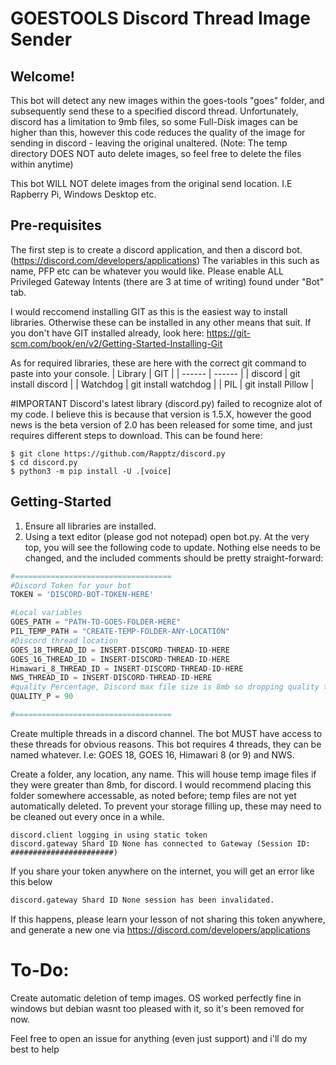 # GOESTOOLS Discord Thread Image Sender
## Welcome!
This bot will detect any new images within the goes-tools "goes" folder, and subsequently send these to a specified discord thread.
Unfortunately, discord has a limitation to 9mb files, so some Full-Disk images can be higher than this, however this code reduces the quality of the image for sending in discord - leaving the original unaltered. (Note: The temp directory DOES NOT auto delete images, so feel free to delete the files within anytime)

This bot WILL NOT delete images from the original send location. I.E Rapberry Pi, Windows Desktop etc.

## Pre-requisites 
The first step is to create a discord application, and then a discord bot. (https://discord.com/developers/applications)
The variables in this such as name, PFP etc can be whatever you would like.
Please enable ALL Privileged Gateway Intents (there are 3 at time of writing) found under "Bot" tab.

I would reccomend installing GIT as this is the easiest way to install libraries. Otherwise these can be installed in any other means that suit.
If you don't have GIT installed already, look here: https://git-scm.com/book/en/v2/Getting-Started-Installing-Git

As for required libraries, these are here with the correct git command to paste into your console.
| Library | GIT |
| ------ | ------ |
| discord | git install discord |
| Watchdog | git install watchdog |
| PIL | git install Pillow |

#IMPORTANT
Discord's latest library (discord.py) failed to recognize alot of my code. I believe this is because that version is 1.5.X, however the good news is the beta version of 2.0 has been released for some time, and just requires different steps to download. This can be found here:
```
$ git clone https://github.com/Rapptz/discord.py
$ cd discord.py
$ python3 -m pip install -U .[voice]
```

## Getting-Started
1. Ensure all libraries are installed.
2. Using a text editor (please god not notepad) open bot.py. At the very top, you will see the following code to update. Nothing else needs to be changed, and the included comments should be pretty straight-forward:
```python
#===================================
#Discord Token for your bot
TOKEN = 'DISCORD-BOT-TOKEN-HERE'

#Local variables
GOES_PATH = "PATH-TO-GOES-FOLDER-HERE"
PIL_TEMP_PATH = "CREATE-TEMP-FOLDER-ANY-LOCATION"
#Discord thread location
GOES_18_THREAD_ID = INSERT-DISCORD-THREAD-ID-HERE
GOES_16_THREAD_ID = INSERT-DISCORD-THREAD-ID-HERE
Himawari_8_THREAD_ID = INSERT-DISCORD-THREAD-ID-HERE
NWS_THREAD_ID = INSERT-DISCORD-THREAD-ID-HERE
#quality Percentage, Discord max file size is 8mb so dropping quality to 90% works for me
QUALITY_P = 90

#===================================

```
Create multiple threads in a discord channel. The bot MUST have access to these threads for obvious reasons. This bot requires 4 threads, they can be named whatever. I.e: GOES 18, GOES 16, Himawari 8 (or 9) and NWS.

Create a folder, any location, any name. This will house temp image files if they were greater than 8mb, for discord. I would recommend placing this folder somewhere accessable, as noted before; temp files are not yet automatically deleted. To prevent your storage filling up, these may need to be cleaned out every once in a while. 
```
discord.client logging in using static token
discord.gateway Shard ID None has connected to Gateway (Session ID: #######################)
```
If you share your token anywhere on the internet, you will get an error like this below
```sh
discord.gateway Shard ID None session has been invalidated.
```
If this happens, please learn your lesson of not sharing this token anywhere, and generate a new one via https://discord.com/developers/applications


# To-Do:
Create automatic deletion of temp images. OS worked perfectly fine in windows but debian wasnt too pleased with it, so it's been removed for now.

Feel free to open an issue for anything (even just support) and i'll do my best to help

